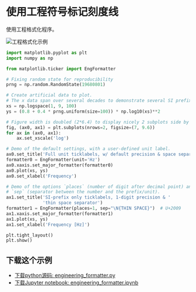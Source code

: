 # 使用工程符号标记刻度线

使用工程格式化程序。

![工程格式化示例](https://matplotlib.org/_images/sphx_glr_engineering_formatter_001.png)

```python
import matplotlib.pyplot as plt
import numpy as np

from matplotlib.ticker import EngFormatter

# Fixing random state for reproducibility
prng = np.random.RandomState(19680801)

# Create artificial data to plot.
# The x data span over several decades to demonstrate several SI prefixes.
xs = np.logspace(1, 9, 100)
ys = (0.8 + 0.4 * prng.uniform(size=100)) * np.log10(xs)**2

# Figure width is doubled (2*6.4) to display nicely 2 subplots side by side.
fig, (ax0, ax1) = plt.subplots(nrows=2, figsize=(7, 9.6))
for ax in (ax0, ax1):
    ax.set_xscale('log')

# Demo of the default settings, with a user-defined unit label.
ax0.set_title('Full unit ticklabels, w/ default precision & space separator')
formatter0 = EngFormatter(unit='Hz')
ax0.xaxis.set_major_formatter(formatter0)
ax0.plot(xs, ys)
ax0.set_xlabel('Frequency')

# Demo of the options `places` (number of digit after decimal point) and
# `sep` (separator between the number and the prefix/unit).
ax1.set_title('SI-prefix only ticklabels, 1-digit precision & '
              'thin space separator')
formatter1 = EngFormatter(places=1, sep="\N{THIN SPACE}")  # U+2009
ax1.xaxis.set_major_formatter(formatter1)
ax1.plot(xs, ys)
ax1.set_xlabel('Frequency [Hz]')

plt.tight_layout()
plt.show()
```

## 下载这个示例
            
- [下载python源码: engineering_formatter.py](https://matplotlib.org/_downloads/engineering_formatter.py)
- [下载Jupyter notebook: engineering_formatter.ipynb](https://matplotlib.org/_downloads/engineering_formatter.ipynb)